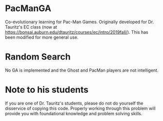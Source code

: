 # PacManGA
Co-evolutionary learning for Pac-Man Games. Originally developed for Dr. Tauritz's EC class (now at https://bonsai.auburn.edu/dtauritz/courses/ec/intro/2019fall/). This has been modified for more general use.

# Random Search
No GA is implemented and the Ghost and PacMan players are not intelligent.

# Note to his students
If you are one of Dr. Tauritz's students, please do not do yourself the disservice of copying this code. Properly working through this problem will provide you with foundational knowledge and problem solving skills.
